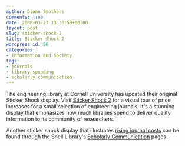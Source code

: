 ```yaml
---
author: Diann Smothers
comments: true
date: 2008-03-27 13:30:59+00:00
layout: post
slug: sticker-shock-2
title: Sticker Shock 2
wordpress_id: 96
categories:
- Information and Society
tags:
- journals
- library spending
- scholarly communication
---
```


The engineering library at Cornell University has updated their original Sticker Shock display. Visit [Sticker Shock 2](http://astech.library.cornell.edu/ast/engr/about/StickerShock2.cfm) for a visual tour of price increases for a small selection of engineering journals. It's a stunning display that emphasizes how much libraries spend to deliver quality information to its community of researchers.

Another sticker shock display that illustrates [rising journal costs](http://www.lib.neu.edu/services/scholarly/for_faculty/rising_journal_costs/) can be found through the Snell Library's [Scholarly Communication](http://www.lib.neu.edu/services/scholarly/) pages.
